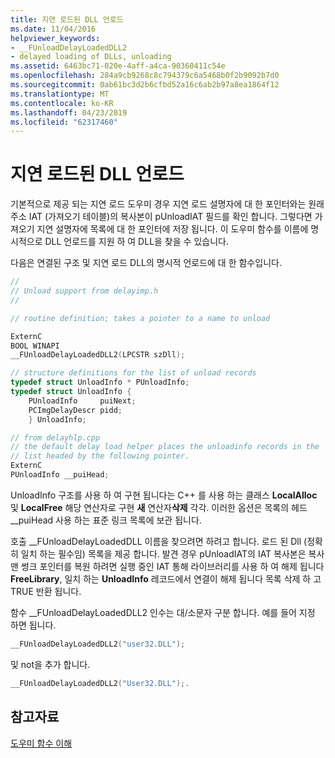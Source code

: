 ```yaml
---
title: 지연 로드된 DLL 언로드
ms.date: 11/04/2016
helpviewer_keywords:
- __FUnloadDelayLoadedDLL2
- delayed loading of DLLs, unloading
ms.assetid: 6463bc71-020e-4aff-a4ca-90360411c54e
ms.openlocfilehash: 284a9cb9268c8c794379c6a5468b0f2b9092b7d0
ms.sourcegitcommit: 0ab61bc3d2b6cfbd52a16c6ab2b97a8ea1864f12
ms.translationtype: MT
ms.contentlocale: ko-KR
ms.lasthandoff: 04/23/2019
ms.locfileid: "62317460"
---
```

# <a name="unloading-a-delay-loaded-dll"></a>지연 로드된 DLL 언로드

기본적으로 제공 되는 지연 로드 도우미 경우 지연 로드 설명자에 대 한 포인터와는 원래 주소 IAT (가져오기 테이블)의 복사본이 pUnloadIAT 필드를 확인 합니다. 그렇다면 가져오기 지연 설명자에 목록에 대 한 포인터에 저장 됩니다. 이 도우미 함수를 이름에 명시적으로 DLL 언로드를 지원 하 여 DLL을 찾을 수 있습니다.

다음은 연결된 구조 및 지연 로드 DLL의 명시적 언로드에 대 한 함수입니다.

```cpp
//
// Unload support from delayimp.h
//

// routine definition; takes a pointer to a name to unload

ExternC
BOOL WINAPI
__FUnloadDelayLoadedDLL2(LPCSTR szDll);

// structure definitions for the list of unload records
typedef struct UnloadInfo * PUnloadInfo;
typedef struct UnloadInfo {
    PUnloadInfo     puiNext;
    PCImgDelayDescr pidd;
    } UnloadInfo;

// from delayhlp.cpp
// the default delay load helper places the unloadinfo records in the
// list headed by the following pointer.
ExternC
PUnloadInfo __puiHead;
```

UnloadInfo 구조를 사용 하 여 구현 됩니다는 C++ 를 사용 하는 클래스 **LocalAlloc** 및 **LocalFree** 해당 연산자로 구현 **새** 연산자**삭제** 각각. 이러한 옵션은 목록의 헤드 __puiHead 사용 하는 표준 링크 목록에 보관 됩니다.

호출 __FUnloadDelayLoadedDLL 이름을 찾으려면 하려고 합니다. 로드 된 Dll (정확히 일치 하는 필수임) 목록을 제공 합니다. 발견 경우 pUnloadIAT의 IAT 복사본은 복사 맨 썽크 포인터를 복원 하려면 실행 중인 IAT 통해 라이브러리를 사용 하 여 해제 됩니다 **FreeLibrary**, 일치 하는 **UnloadInfo** 레코드에서 연결이 해제 됩니다 목록 삭제 하 고 TRUE 반환 됩니다.

함수 __FUnloadDelayLoadedDLL2 인수는 대/소문자 구분 합니다. 예를 들어 지정 하면 됩니다.

```cpp
__FUnloadDelayLoadedDLL2("user32.DLL");
```

및 not을 추가 합니다.

```cpp
__FUnloadDelayLoadedDLL2("User32.DLL");.
```

## <a name="see-also"></a>참고자료

[도우미 함수 이해](understanding-the-helper-function.md)
